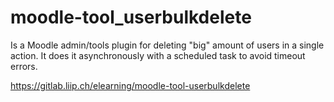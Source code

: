 moodle-tool_userbulkdelete
================================

Is a Moodle admin/tools plugin for deleting "big" amount of users in a single action.
It does it asynchronously with a scheduled task to avoid timeout errors.

https://gitlab.liip.ch/elearning/moodle-tool-userbulkdelete
